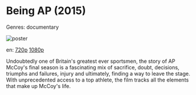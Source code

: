 # Being AP (2015)

Genres: documentary

![poster](http://image.tmdb.org/t/p/w500/mQgnWeFZAK3bWEChR9qWSxqAYWy.jpg)

en:
  [720p](magnet:?xt=urn:btih:C75D3370769C94D700F71164B21E08FD25C62106&tr=udp://glotorrents.pw:6969/announce&tr=udp://tracker.opentrackr.org:1337/announce&tr=udp://torrent.gresille.org:80/announce&tr=udp://tracker.openbittorrent.com:80&tr=udp://tracker.coppersurfer.tk:6969&tr=udp://tracker.leechers-paradise.org:6969&tr=udp://p4p.arenabg.ch:1337&tr=udp://tracker.internetwarriors.net:1337)
  [1080p](magnet:?xt=urn:btih:E8BD77C0A56D09CA68B69310C9AB3E5DEFADA02D&tr=udp://glotorrents.pw:6969/announce&tr=udp://tracker.opentrackr.org:1337/announce&tr=udp://torrent.gresille.org:80/announce&tr=udp://tracker.openbittorrent.com:80&tr=udp://tracker.coppersurfer.tk:6969&tr=udp://tracker.leechers-paradise.org:6969&tr=udp://p4p.arenabg.ch:1337&tr=udp://tracker.internetwarriors.net:1337)
  


Undoubtedly one of Britain's greatest ever sportsmen, the story of AP McCoy's final season is a fascinating mix of sacrifice, doubt, decisions, triumphs and failures, injury and ultimately, finding a way to leave the stage. With unprecedented access to a top athlete, the film tracks all the elements that make up McCoy's life.